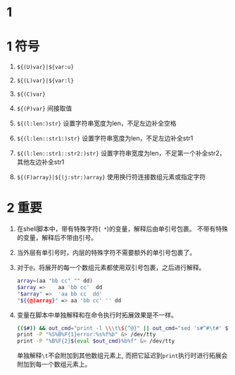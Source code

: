 # 1

# 1 符号

1. `${(U)var}|${var:u}`
2. `${(L)var}|${var:l}`
3. `${(C)var}`
4. `${(P)var}` 间接取值
5. `${(l:len:)str}` 设置字符串宽度为len，不足左边补全空格
6. `${(l:len::str1:)str}` 设置字符串宽度为len，不足左边补全str1
7. `${(l:len::str1::str2:)str}` 设置字符串宽度为len，不足第一个补全str2，其他左边补全str1

8. `${(F)array}|${(j:str:)array}` 使用换行符连接数组元素或指定字符

# 2 重要

1. 在shell脚本中，带有特殊字符(` *`)的变量，解释后由单引号包裹。
   不带有特殊的变量，解释后不带由引号。
2. 当外层有单引号时，内层的特殊字符不需要额外的单引号包裹了。
3. 对于`@`，将展开的每一个数组元素都使用双引号包裹，之后进行解释。

   ```bash
   array=(aa "bb cc" "" dd)
   $array =>    aa 'bb cc'  dd
   "$array" =>  'aa bb cc  dd'
   "${(@)array}" => aa 'bb cc' '' dd

   ```

4. 变量在脚本中单独解释和在命令执行时拓展效果是不一样。

   ```bash
   (($#)) && out_cmd="print -l \\\t\${^@}" || out_cmd="sed 's#^#\t#' $ERROR_FILE"
   print -P "%S%B%F{1}error:%s%f%b" &> /dev/tty
   print -P "%B%F{2}$(eval $out_cmd)%b%f" &> /dev/tty

   ```

   单独解释`\t`不会附加到其他数组元素上, 而把它延迟到`print`执行时进行拓展会附加到每一个数组元素上。
